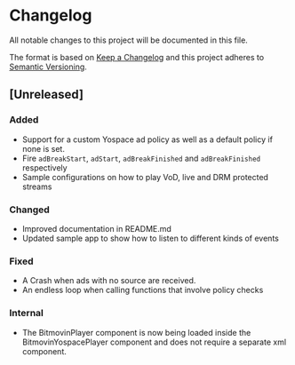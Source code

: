 # Changelog
All notable changes to this project will be documented in this file.

The format is based on [Keep a Changelog](http://keepachangelog.com/)
and this project adheres to [Semantic Versioning](http://semver.org/).

## [Unreleased]
### Added
- Support for a custom Yospace ad policy as well as a default policy if none is set.
- Fire `adBreakStart`, `adStart`, `adBreakFinished` and `adBreakFinished` respectively
- Sample configurations on how to play VoD, live and DRM protected streams

### Changed
- Improved documentation in README.md
- Updated sample app to show how to listen to different kinds of events

### Fixed
- A Crash when ads with no source are received.
- An endless loop when calling functions that involve policy checks

### Internal
- The BitmovinPlayer component is now being loaded inside the BitmovinYospacePlayer component
  and does not require a separate xml component.
